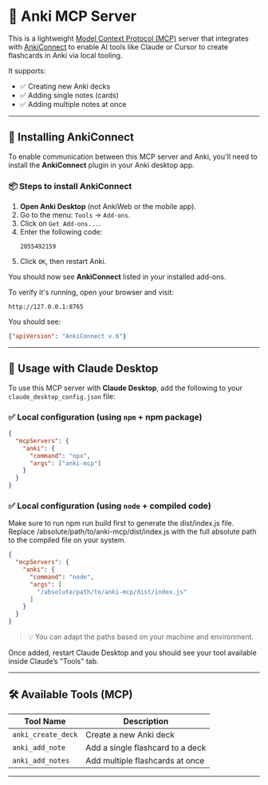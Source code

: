 # 🧠 Anki MCP Server

This is a lightweight [Model Context Protocol (MCP)](https://modelcontextprotocol.io) server that integrates with [AnkiConnect](https://git.sr.ht/~foosoft/anki-connect) to enable AI tools like Claude or Cursor to create flashcards in Anki via local tooling.

It supports:
- ✅ Creating new Anki decks
- ✅ Adding single notes (cards)
- ✅ Adding multiple notes at once

---

## 🧩 Installing AnkiConnect

To enable communication between this MCP server and Anki, you'll need to install the **AnkiConnect** plugin in your Anki desktop app.

### 📦 Steps to install AnkiConnect

1. **Open Anki Desktop** (not AnkiWeb or the mobile app).
2. Go to the menu: `Tools` → `Add-ons`.
3. Click on `Get Add-ons...`.
4. Enter the following code:
   ```
   2055492159
   ```
5. Click `OK`, then restart Anki.

You should now see **AnkiConnect** listed in your installed add-ons.

To verify it's running, open your browser and visit:
```
http://127.0.0.1:8765
```
You should see:
```json
{"apiVersion": "AnkiConnect v.6"}
```

---

## 🧠 Usage with Claude Desktop

To use this MCP server with **Claude Desktop**, add the following to your `claude_desktop_config.json` file:

### ✅ Local configuration (using `npm` + npm package)

```json
{
  "mcpServers": {
    "anki": {
      "command": "npx",
      "args": ["anki-mcp"]
    }
  }
}

```

### ✅ Local configuration (using `node` + compiled code)

Make sure to run npm run build first to generate the dist/index.js file.
Replace /absolute/path/to/anki-mcp/dist/index.js with the full absolute path to the compiled file on your system.

```json
{
  "mcpServers": {
    "anki": {
      "command": "node",
      "args": [
        "/absolute/path/to/anki-mcp/dist/index.js"
      ]
    }
  }
}
```

> 💡 You can adapt the paths based on your machine and environment.

Once added, restart Claude Desktop and you should see your tool available inside Claude’s "Tools" tab.

---

## 🛠 Available Tools (MCP)

| Tool Name         | Description                               |
|------------------|-------------------------------------------|
| `anki_create_deck` | Create a new Anki deck                    |
| `anki_add_note`    | Add a single flashcard to a deck         |
| `anki_add_notes`   | Add multiple flashcards at once          |

---


